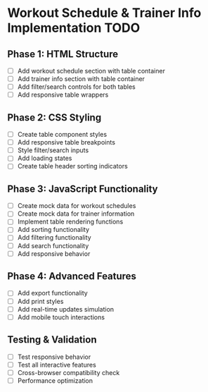 # Workout Schedule & Trainer Info Implementation TODO

## Phase 1: HTML Structure
- [ ] Add workout schedule section with table container
- [ ] Add trainer info section with table container
- [ ] Add filter/search controls for both tables
- [ ] Add responsive table wrappers

## Phase 2: CSS Styling
- [ ] Create table component styles
- [ ] Add responsive table breakpoints
- [ ] Style filter/search inputs
- [ ] Add loading states
- [ ] Create table header sorting indicators

## Phase 3: JavaScript Functionality
- [ ] Create mock data for workout schedules
- [ ] Create mock data for trainer information
- [ ] Implement table rendering functions
- [ ] Add sorting functionality
- [ ] Add filtering functionality
- [ ] Add search functionality
- [ ] Add responsive behavior

## Phase 4: Advanced Features
- [ ] Add export functionality
- [ ] Add print styles
- [ ] Add real-time updates simulation
- [ ] Add mobile touch interactions

## Testing & Validation
- [ ] Test responsive behavior
- [ ] Test all interactive features
- [ ] Cross-browser compatibility check
- [ ] Performance optimization
